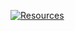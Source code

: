 <p>
  <a href="https://github.com/Calatop/Resources/wiki" target="_blank">
    <img align="center" src="https://user-images.githubusercontent.com/47408756/160323125-586cf3cb-0cdf-4ead-b52d-0eac804ae43c.png" alt="Resources" />
  </a>
</p>

#
